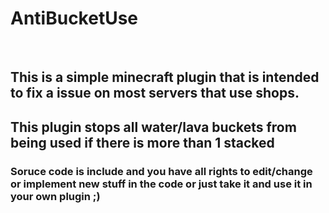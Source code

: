 <h1>AntiBucketUse</h1>
<br>
<h2>This is a simple minecraft plugin that is intended to fix a issue on most servers that use shops.</h2>
<h2>This plugin stops all water/lava buckets from being used if there is more than 1 stacked</h2>

<h3>Soruce code is include and you have all rights to edit/change or implement new stuff in the code or just take it and use it in your own plugin ;)</h3>
